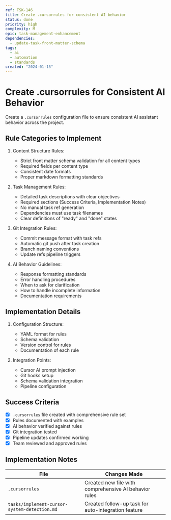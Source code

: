 ```yaml
---
ref: TSK-146
title: Create .cursorrules for consistent AI behavior
status: done
priority: high
complexity: M
epic: task-management-enhancement
dependencies:
  - update-task-front-matter-schema
tags:
  - ai
  - automation
  - standards
created: "2024-01-15"
---
```


# Create .cursorrules for Consistent AI Behavior

Create a `.cursorrules` configuration file to ensure consistent AI assistant behavior across the project.

## Rule Categories to Implement

1. Content Structure Rules:

   - Strict front matter schema validation for all content types
   - Required fields per content type
   - Consistent date formats
   - Proper markdown formatting standards

2. Task Management Rules:

   - Detailed task descriptions with clear objectives
   - Required sections (Success Criteria, Implementation Notes)
   - No manual task ref generation
   - Dependencies must use task filenames
   - Clear definitions of "ready" and "done" states

3. Git Integration Rules:

   - Commit message format with task refs
   - Automatic git push after task creation
   - Branch naming conventions
   - Update refs pipeline triggers

4. AI Behavior Guidelines:
   - Response formatting standards
   - Error handling procedures
   - When to ask for clarification
   - How to handle incomplete information
   - Documentation requirements

## Implementation Details

1. Configuration Structure:

   - YAML format for rules
   - Schema validation
   - Version control for rules
   - Documentation of each rule

2. Integration Points:
   - Cursor AI prompt injection
   - Git hooks setup
   - Schema validation integration
   - Pipeline configuration

## Success Criteria

- [x] `.cursorrules` file created with comprehensive rule set
- [x] Rules documented with examples
- [x] AI behavior verified against rules
- [x] Git integration tested
- [x] Pipeline updates confirmed working
- [x] Team reviewed and approved rules

## Implementation Notes

| File                                         | Changes Made                                          |
| -------------------------------------------- | ----------------------------------------------------- |
| `.cursorrules`                               | Created new file with comprehensive AI behavior rules |
| `tasks/implement-cursor-system-detection.md` | Created follow-up task for auto-integration feature   |
